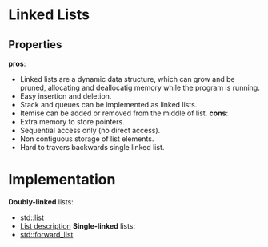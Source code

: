# Linked Lists
## Properties

**pros**:
* Linked lists are a dynamic data structure, which can grow and 
be pruned, allocating and deallocatig memory while the program is running.
* Easy insertion and deletion.
* Stack and queues can be implemented as linked lists.
* Itemise can be added or removed from the middle of list.
**cons**:
* Extra memory to store pointers.
* Sequential access only (no direct access).
* Non contiguous storage of list elements.
* Hard to travers backwards single linked list.

# Implementation

**Doubly-linked** lists:
* [std::list](http://www.cplusplus.com/reference/list/list/list/)
* [List description](http://www.cplusplus.com/reference/list/list/)
**Single-linked** lists:
* [std::forward_list](http://www.cplusplus.com/reference/forward_list/forward_list/)
